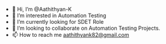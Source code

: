 - 👋 Hi, I’m @Aathithyan-K
- 👀 I’m interested in Automation Testing
- 🌱 I’m currently looking for SDET Role
- 💞️ I’m looking to collaborate on Automation Testing Projects.
- 📫 How to reach me aathithyank82@gmail.com

<!---
Aathithyan-K/Aathithyan-K is a ✨ special ✨ repository because its `README.md` (this file) appears on your GitHub profile.
You can click the Preview link to take a look at your changes.
--->
